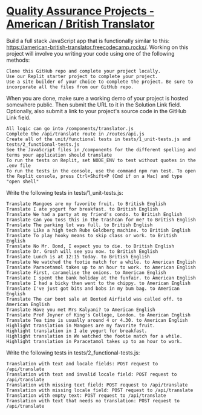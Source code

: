 # [Quality Assurance Projects - American / British Translator](https://www.freecodecamp.org/learn/quality-assurance/quality-assurance-projects/american-british-translator)



Build a full stack JavaScript app that is functionally similar to this: https://american-british-translator.freecodecamp.rocks/. Working on this project will involve you writing your code using one of the following methods:

    Clone this GitHub repo and complete your project locally.
    Use our Replit starter project to complete your project.
    Use a site builder of your choice to complete the project. Be sure to incorporate all the files from our GitHub repo.

When you are done, make sure a working demo of your project is hosted somewhere public. Then submit the URL to it in the Solution Link field. Optionally, also submit a link to your project's source code in the GitHub Link field.

    All logic can go into /components/translator.js
    Complete the /api/translate route in /routes/api.js
    Create all of the unit/functional tests in tests/1_unit-tests.js and tests/2_functional-tests.js
    See the JavaScript files in /components for the different spelling and terms your application should translate
    To run the tests on Replit, set NODE_ENV to test without quotes in the .env file
    To run the tests in the console, use the command npm run test. To open the Replit console, press Ctrl+Shift+P (Cmd if on a Mac) and type "open shell"

Write the following tests in tests/1_unit-tests.js:

    Translate Mangoes are my favorite fruit. to British English
    Translate I ate yogurt for breakfast. to British English
    Translate We had a party at my friend's condo. to British English
    Translate Can you toss this in the trashcan for me? to British English
    Translate The parking lot was full. to British English
    Translate Like a high tech Rube Goldberg machine. to British English
    Translate To play hooky means to skip class or work. to British English
    Translate No Mr. Bond, I expect you to die. to British English
    Translate Dr. Grosh will see you now. to British English
    Translate Lunch is at 12:15 today. to British English
    Translate We watched the footie match for a while. to American English
    Translate Paracetamol takes up to an hour to work. to American English
    Translate First, caramelise the onions. to American English
    Translate I spent the bank holiday at the funfair. to American English
    Translate I had a bicky then went to the chippy. to American English
    Translate I've just got bits and bobs in my bum bag. to American English
    Translate The car boot sale at Boxted Airfield was called off. to American English
    Translate Have you met Mrs Kalyani? to American English
    Translate Prof Joyner of King's College, London. to American English
    Translate Tea time is usually around 4 or 4.30. to American English
    Highlight translation in Mangoes are my favorite fruit.
    Highlight translation in I ate yogurt for breakfast.
    Highlight translation in We watched the footie match for a while.
    Highlight translation in Paracetamol takes up to an hour to work.

Write the following tests in tests/2_functional-tests.js:

    Translation with text and locale fields: POST request to /api/translate
    Translation with text and invalid locale field: POST request to /api/translate
    Translation with missing text field: POST request to /api/translate
    Translation with missing locale field: POST request to /api/translate
    Translation with empty text: POST request to /api/translate
    Translation with text that needs no translation: POST request to /api/translate

